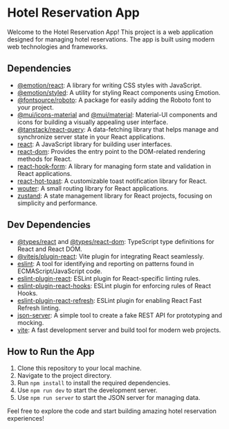 # Hotel Reservation App

Welcome to the Hotel Reservation App! This project is a web application designed for managing hotel reservations. The app is built using modern web technologies and frameworks.

## Dependencies

- [@emotion/react](https://www.npmjs.com/package/@emotion/react): A library for writing CSS styles with JavaScript.
- [@emotion/styled](https://www.npmjs.com/package/@emotion/styled): A utility for styling React components using Emotion.
- [@fontsource/roboto](https://www.npmjs.com/package/@fontsource/roboto): A package for easily adding the Roboto font to your project.
- [@mui/icons-material](https://www.npmjs.com/package/@mui/icons-material) and [@mui/material](https://www.npmjs.com/package/@mui/material): Material-UI components and icons for building a visually appealing user interface.
- [@tanstack/react-query](https://www.npmjs.com/package/@tanstack/react-query): A data-fetching library that helps manage and synchronize server state in your React applications.
- [react](https://reactjs.org/): A JavaScript library for building user interfaces.
- [react-dom](https://reactjs.org/docs/react-dom.html): Provides the entry point to the DOM-related rendering methods for React.
- [react-hook-form](https://react-hook-form.com/): A library for managing form state and validation in React applications.
- [react-hot-toast](https://www.npmjs.com/package/react-hot-toast): A customizable toast notification library for React.
- [wouter](https://www.npmjs.com/package/wouter): A small routing library for React applications.
- [zustand](https://www.npmjs.com/package/zustand): A state management library for React projects, focusing on simplicity and performance.

## Dev Dependencies

- [@types/react](https://www.npmjs.com/package/@types/react) and [@types/react-dom](https://www.npmjs.com/package/@types/react-dom): TypeScript type definitions for React and React DOM.
- [@vitejs/plugin-react](https://www.npmjs.com/package/@vitejs/plugin-react): Vite plugin for integrating React seamlessly.
- [eslint](https://eslint.org/): A tool for identifying and reporting on patterns found in ECMAScript/JavaScript code.
- [eslint-plugin-react](https://www.npmjs.com/package/eslint-plugin-react): ESLint plugin for React-specific linting rules.
- [eslint-plugin-react-hooks](https://www.npmjs.com/package/eslint-plugin-react-hooks): ESLint plugin for enforcing rules of React Hooks.
- [eslint-plugin-react-refresh](https://www.npmjs.com/package/eslint-plugin-react-refresh): ESLint plugin for enabling React Fast Refresh linting.
- [json-server](https://www.npmjs.com/package/json-server): A simple tool to create a fake REST API for prototyping and mocking.
- [vite](https://vitejs.dev/): A fast development server and build tool for modern web projects.

## How to Run the App

1. Clone this repository to your local machine.
2. Navigate to the project directory.
3. Run `npm install` to install the required dependencies.
4. Use `npm run dev` to start the development server.
5. Use `npm run server` to start the JSON server for managing data.

Feel free to explore the code and start building amazing hotel reservation experiences!


